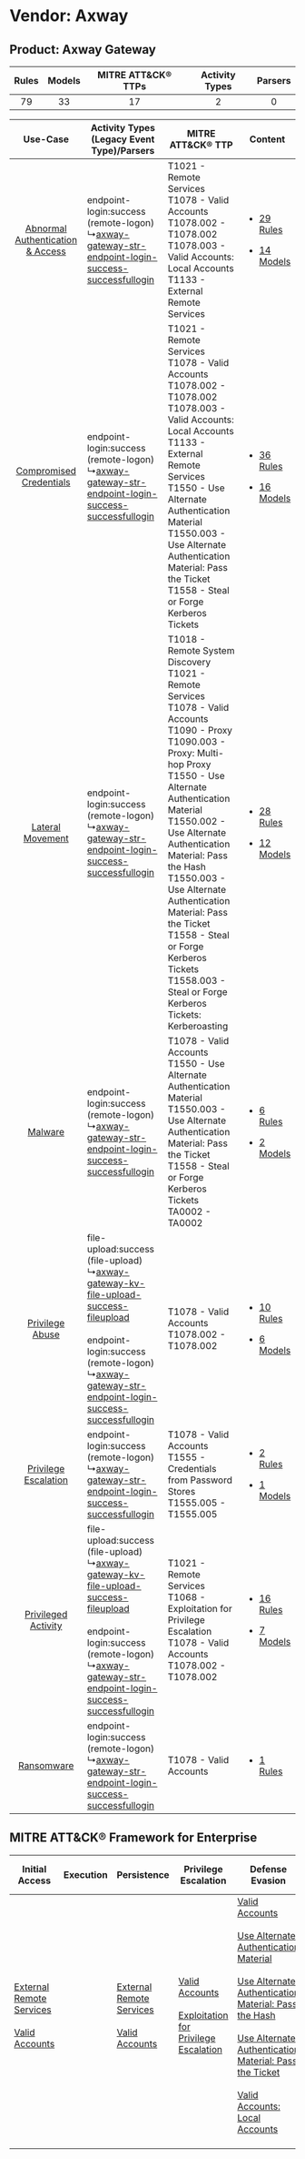 Vendor: Axway
=============
Product: Axway Gateway
----------------------
| Rules | Models | MITRE ATT&CK® TTPs | Activity Types | Parsers |
|:-----:|:------:|:------------------:|:--------------:|:-------:|
|  79   |   33   |         17         |       2        |    0    |

|    Use-Case    | Activity Types (Legacy Event Type)/Parsers    | MITRE ATT&CK® TTP    | Content    |
|:----:| ---- | ---- | ---- |
| [Abnormal Authentication & Access](../../../UseCases/uc_abnormal_authentication_&_access.md) |  endpoint-login:success (remote-logon)<br> ↳[axway-gateway-str-endpoint-login-success-successfullogin](Ps/pC_axwaygatewaystrendpointloginsuccesssuccessfullogin.md)<br>    | T1021 - Remote Services<br>T1078 - Valid Accounts<br>T1078.002 - T1078.002<br>T1078.003 - Valid Accounts: Local Accounts<br>T1133 - External Remote Services<br>    | [<ul><li>29 Rules</li></ul><ul><li>14 Models</li></ul>](RM/r_m_axway_axway_gateway_Abnormal_Authentication_&_Access.md) |
|          [Compromised Credentials](../../../UseCases/uc_compromised_credentials.md)          |  endpoint-login:success (remote-logon)<br> ↳[axway-gateway-str-endpoint-login-success-successfullogin](Ps/pC_axwaygatewaystrendpointloginsuccesssuccessfullogin.md)<br>    | T1021 - Remote Services<br>T1078 - Valid Accounts<br>T1078.002 - T1078.002<br>T1078.003 - Valid Accounts: Local Accounts<br>T1133 - External Remote Services<br>T1550 - Use Alternate Authentication Material<br>T1550.003 - Use Alternate Authentication Material: Pass the Ticket<br>T1558 - Steal or Forge Kerberos Tickets<br>    | [<ul><li>36 Rules</li></ul><ul><li>16 Models</li></ul>](RM/r_m_axway_axway_gateway_Compromised_Credentials.md)          |
|    [Lateral Movement](../../../UseCases/uc_lateral_movement.md)    |  endpoint-login:success (remote-logon)<br> ↳[axway-gateway-str-endpoint-login-success-successfullogin](Ps/pC_axwaygatewaystrendpointloginsuccesssuccessfullogin.md)<br>    | T1018 - Remote System Discovery<br>T1021 - Remote Services<br>T1078 - Valid Accounts<br>T1090 - Proxy<br>T1090.003 - Proxy: Multi-hop Proxy<br>T1550 - Use Alternate Authentication Material<br>T1550.002 - Use Alternate Authentication Material: Pass the Hash<br>T1550.003 - Use Alternate Authentication Material: Pass the Ticket<br>T1558 - Steal or Forge Kerberos Tickets<br>T1558.003 - Steal or Forge Kerberos Tickets: Kerberoasting<br> | [<ul><li>28 Rules</li></ul><ul><li>12 Models</li></ul>](RM/r_m_axway_axway_gateway_Lateral_Movement.md)    |
|    [Malware](../../../UseCases/uc_malware.md)    |  endpoint-login:success (remote-logon)<br> ↳[axway-gateway-str-endpoint-login-success-successfullogin](Ps/pC_axwaygatewaystrendpointloginsuccesssuccessfullogin.md)<br>    | T1078 - Valid Accounts<br>T1550 - Use Alternate Authentication Material<br>T1550.003 - Use Alternate Authentication Material: Pass the Ticket<br>T1558 - Steal or Forge Kerberos Tickets<br>TA0002 - TA0002<br>    | [<ul><li>6 Rules</li></ul><ul><li>2 Models</li></ul>](RM/r_m_axway_axway_gateway_Malware.md)    |
|    [Privilege Abuse](../../../UseCases/uc_privilege_abuse.md)    |  file-upload:success (file-upload)<br> ↳[axway-gateway-kv-file-upload-success-fileupload](Ps/pC_axwaygatewaykvfileuploadsuccessfileupload.md)<br><br> endpoint-login:success (remote-logon)<br> ↳[axway-gateway-str-endpoint-login-success-successfullogin](Ps/pC_axwaygatewaystrendpointloginsuccesssuccessfullogin.md)<br> | T1078 - Valid Accounts<br>T1078.002 - T1078.002<br>    | [<ul><li>10 Rules</li></ul><ul><li>6 Models</li></ul>](RM/r_m_axway_axway_gateway_Privilege_Abuse.md)    |
|    [Privilege Escalation](../../../UseCases/uc_privilege_escalation.md)    |  endpoint-login:success (remote-logon)<br> ↳[axway-gateway-str-endpoint-login-success-successfullogin](Ps/pC_axwaygatewaystrendpointloginsuccesssuccessfullogin.md)<br>    | T1078 - Valid Accounts<br>T1555 - Credentials from Password Stores<br>T1555.005 - T1555.005<br>    | [<ul><li>2 Rules</li></ul><ul><li>1 Models</li></ul>](RM/r_m_axway_axway_gateway_Privilege_Escalation.md)    |
|    [Privileged Activity](../../../UseCases/uc_privileged_activity.md)    |  file-upload:success (file-upload)<br> ↳[axway-gateway-kv-file-upload-success-fileupload](Ps/pC_axwaygatewaykvfileuploadsuccessfileupload.md)<br><br> endpoint-login:success (remote-logon)<br> ↳[axway-gateway-str-endpoint-login-success-successfullogin](Ps/pC_axwaygatewaystrendpointloginsuccesssuccessfullogin.md)<br> | T1021 - Remote Services<br>T1068 - Exploitation for Privilege Escalation<br>T1078 - Valid Accounts<br>T1078.002 - T1078.002<br>    | [<ul><li>16 Rules</li></ul><ul><li>7 Models</li></ul>](RM/r_m_axway_axway_gateway_Privileged_Activity.md)    |
|    [Ransomware](../../../UseCases/uc_ransomware.md)    |  endpoint-login:success (remote-logon)<br> ↳[axway-gateway-str-endpoint-login-success-successfullogin](Ps/pC_axwaygatewaystrendpointloginsuccesssuccessfullogin.md)<br>    | T1078 - Valid Accounts<br>    | [<ul><li>1 Rules</li></ul>](RM/r_m_axway_axway_gateway_Ransomware.md)    |

MITRE ATT&CK® Framework for Enterprise
--------------------------------------
| Initial Access                                                                                                                                   | Execution | Persistence                                                                                                                                      | Privilege Escalation                                                                                                                                          | Defense Evasion                                                                                                                                                                                                                                                                                                                                                                                                                                                                  | Credential Access                                                                                                                                                                                                                                                                | Discovery                                                                    | Lateral Movement                                                                                                                                               | Collection | Command and Control                                                                                                                       | Exfiltration | Impact |
| ------------------------------------------------------------------------------------------------------------------------------------------------ | --------- | ------------------------------------------------------------------------------------------------------------------------------------------------ | ------------------------------------------------------------------------------------------------------------------------------------------------------------- | -------------------------------------------------------------------------------------------------------------------------------------------------------------------------------------------------------------------------------------------------------------------------------------------------------------------------------------------------------------------------------------------------------------------------------------------------------------------------------- | -------------------------------------------------------------------------------------------------------------------------------------------------------------------------------------------------------------------------------------------------------------------------------- | ---------------------------------------------------------------------------- | -------------------------------------------------------------------------------------------------------------------------------------------------------------- | ---------- | ----------------------------------------------------------------------------------------------------------------------------------------- | ------------ | ------ |
| [External Remote Services](https://attack.mitre.org/techniques/T1133)<br><br>[Valid Accounts](https://attack.mitre.org/techniques/T1078)<br><br> |           | [External Remote Services](https://attack.mitre.org/techniques/T1133)<br><br>[Valid Accounts](https://attack.mitre.org/techniques/T1078)<br><br> | [Valid Accounts](https://attack.mitre.org/techniques/T1078)<br><br>[Exploitation for Privilege Escalation](https://attack.mitre.org/techniques/T1068)<br><br> | [Valid Accounts](https://attack.mitre.org/techniques/T1078)<br><br>[Use Alternate Authentication Material](https://attack.mitre.org/techniques/T1550)<br><br>[Use Alternate Authentication Material: Pass the Hash](https://attack.mitre.org/techniques/T1550/002)<br><br>[Use Alternate Authentication Material: Pass the Ticket](https://attack.mitre.org/techniques/T1550/003)<br><br>[Valid Accounts: Local Accounts](https://attack.mitre.org/techniques/T1078/003)<br><br> | [Steal or Forge Kerberos Tickets](https://attack.mitre.org/techniques/T1558)<br><br>[Credentials from Password Stores](https://attack.mitre.org/techniques/T1555)<br><br>[Steal or Forge Kerberos Tickets: Kerberoasting](https://attack.mitre.org/techniques/T1558/003)<br><br> | [Remote System Discovery](https://attack.mitre.org/techniques/T1018)<br><br> | [Remote Services](https://attack.mitre.org/techniques/T1021)<br><br>[Use Alternate Authentication Material](https://attack.mitre.org/techniques/T1550)<br><br> |            | [Proxy: Multi-hop Proxy](https://attack.mitre.org/techniques/T1090/003)<br><br>[Proxy](https://attack.mitre.org/techniques/T1090)<br><br> |              |        |